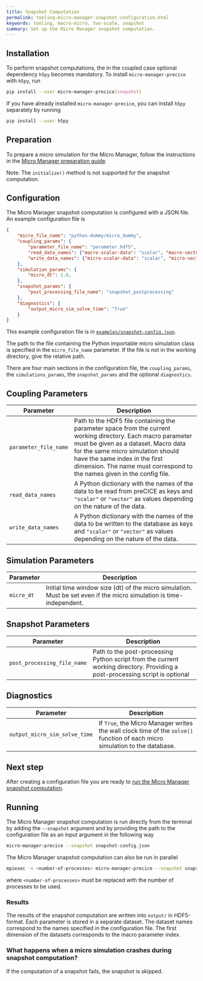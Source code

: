 ```yaml
---
title: Snapshot Computation
permalink: tooling-micro-manager-snapshot-configuration.html
keywords: tooling, macro-micro, two-scale, snapshot
summary: Set up the Micro Manager snapshot computation.
---
```


## Installation

To perform snapshot computations, the in the coupled case optional dependency `h5py` becomes mandatory. To install `micro-manager-precice` with `h5py`, run

```bash
pip install --user micro-manager-precice[snapshot]
```

If you have already installed `micro-manager-precice`, you can install `h5py` separately by running

```bash
pip install --user h5py
```

## Preparation

To prepare a micro simulation for the Micro Manager, follow the instructions in the [Micro Manager preparation guide](tooling-micro-manager-preparation.html).

Note: The `initialize()` method is not supported for the snapshot computation.

## Configuration

The Micro Manager snapshot computation is configured with a JSON file. An example configuration file is

```json
{
    "micro_file_name": "python-dummy/micro_dummy",
    "coupling_params": {
        "parameter_file_name": "parameter.hdf5",
        "read_data_names": {"macro-scalar-data": "scalar", "macro-vector-data": "vector"},
        "write_data_names": {"micro-scalar-data": "scalar", "micro-vector-data": "vector"},
    },
    "simulation_params": {
        "micro_dt": 1.0,
    },
    "snapshot_params": {
        "post_processing_file_name": "snapshot_postprocessing"
    },
    "diagnostics": {
        "output_micro_sim_solve_time": "True"
    }
}
```

This example configuration file is in [`examples/snapshot-config.json`](https://github.com/precice/micro-manager/tree/develop/examples/snapshot-config.json).

The path to the file containing the Python importable micro simulation class is specified in the `micro_file_name` parameter. If the file is not in the working directory, give the relative path.

There are four main sections in the configuration file, the `coupling_params`, the `simulations_params`, the `snapshot_params` and the optional `diagnostics`.

## Coupling Parameters

Parameter | Description
--- | ---
`parameter_file_name` | Path to the HDF5 file containing the parameter space from the current working directory. Each macro parameter must be given as a dataset. Macro data for the same micro simulation should have the same index in the first dimension. The name must correspond to the names given in the config file.
`read_data_names` | A Python dictionary with the names of the data to be read from preCICE as keys and `"scalar"` or `"vector"` as values depending on the nature of the data.
`write_data_names` | A Python dictionary with the names of the data to be written to the database as keys and `"scalar"` or `"vector"` as values depending on the nature of the data.

## Simulation Parameters

Parameter | Description
--- | ---
`micro_dt` | Initial time window size (dt) of the micro simulation. Must be set even if the micro simulation is time-independent.

## Snapshot Parameters

Parameter | Description
--- | ---
`post_processing_file_name`| Path to the post-processing Python script from the current working directory. Providing a post-processing script is optional

## Diagnostics

Parameter | Description
--- | ---
`output_micro_sim_solve_time` | If `True`, the Micro Manager writes the wall clock time of the `solve()` function of each micro simulation to the database.

## Next step

After creating a configuration file you are ready to [run the Micro Manager snapshot computation](tooling-micro-manager-snapshot-configuration.html/#running).

## Running

The Micro Manager snapshot computation is run directly from the terminal by adding the `--snapshot` argument and by providing the path to the configuration file as an input argument in the following way

```bash
micro-manager-precice --snapshot snapshot-config.json
```

The Micro Manager snapshot computation can also be run in parallel

```bash
mpiexec -n <number-of-processes> micro-manager-precice --snapshot snapshot-config.json
```

where `<number-of-processes>` must be replaced with the number of processes to be used.

### Results

The results of the snapshot computation are written into `output/` in HDF5-format. Each parameter is stored in a separate dataset. The dataset names correspond to the names specified in the configuration file. The first dimension of the datasets corresponds to the macro parameter index.

### What happens when a micro simulation crashes during snapshot computation?

If the computation of a snapshot fails, the snapshot is skipped.
